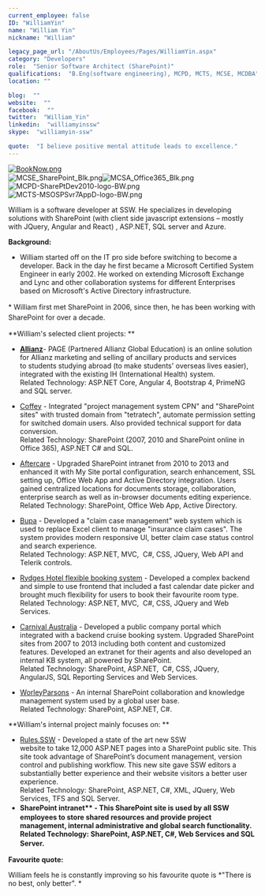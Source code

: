 ```yaml
---
current_employee: false
ID: "WilliamYin"
name: "William Yin"
nickname: "William"

legacy_page_url: "/AboutUs/Employees/Pages/WilliamYin.aspx"
category: "Developers"
role:  "Senior Software Architect (SharePoint)"
qualifications:  "B.Eng(software engineering), MCPD, MCTS, MCSE, MCDBA"
location: ""

blog:  ""
website:  ""
facebook:  ""
twitter:  "William_Yin"
linkedin:  "williamyinssw"
skype:  "williamyin-ssw"

quote:  "I believe positive mental attitude leads to excellence."
---
```


​​​​​​​​​​​​​​[![BookNow.png](/Images/Bio/BookNow.png)](http://veethere.com/With/WilliamYin) <span style="line-height:18px;">   
</span><span style="line-height:1.6;"> </span>![MCSE_SharePoint_Blk.png](/Images/Bio/MCSE_SharePoint_Blk.png)![MCSA_Office365_Blk.png](/Images/Bio/MCSA_Office365_Blk.png)![MCPD-SharePtDev2010-logo-BW.png](/Images/Bio/MCPD-SharePtDev2010-logo-BW.png)![MCTS-MSOSPSvr7AppD-logo-BW.png](/Images/Bio/MCTS-MSOSPSvr7AppD-logo-BW.png)

William is a software developer at SSW. He specializes in developing solutions with SharePoint (with client side javascript extensions – mostly with JQuery, Angular and React) , ASP.NET, SQL server and Azure.  

 **Background:** 

*   William started off on the IT pro side before switching to become a developer. Back in the day he first became a Microsoft Certified System Engineer in early 2002. He worked on extending Microsoft Exchange and Lync and other collaboration systems for different Enterprises based on Microsoft's Active Directory infrastructure.<span style="line-height:1.5em;background-color:initial;">  
</span>
*   <span style="line-height:1.5em;background-color:initial;">William first met SharePoint in 2006, since then, he has been working with SharePoint for over a decade.</span>

**William's selected client projects: **

*   **[Allianz​](https://www.allianz.com/)** - PAGE (Partnered Allianz Global Education) is an online solution for Allianz marketing and selling of ancillary products and services to students studying abroad (to make students' overseas lives easier), integrated with the existing IH (International Health) system.   
Related Technology: ASP.NET Core, Angular 4, Bootstrap 4, PrimeNG and SQL server.​  

*   ​​​[Coffey](http://www.coffey.com/) - Integrated "project management system CPN" and "SharePoint sites"​ with trusted domain from "tetratech", automate permission setting for switched domain users​​.​​ Also provided technical support for data conversion.  
Related Technology: Shar​​ePoint (2007, 2010 and SharePoint online in Office 365)​, ASP.NET C# and SQL.  

*   ​​​[Aftercare](http://www.aftercare.com.au/) - Upgraded SharePoint intranet ​from 2010 to 2013 and enhanced it with My Site portal configuration, search enhancement, SSL setting up, Office Web App and Active Directory integration.​​ Users gained centralized locations for documents storage, collaboration, enterprise search as well as in-browser documents editing experience.​​  
Related Technology: SharePoint, Office Web App, Active Directory. ​​  

*   [Bupa](https://www.bupa.com.au/) - Developed a "claim case management" web system which is used to replace Excel client​ to manage "insurance claim cases". The system provides modern​ responsive UI, better claim case status control and search experience.  
Related Technology: ASP.NET, MVC,  C#, CSS, JQuery, Web API and Telerik controls. ​​  

*   [Rydges Hotel flexible booking system](https://bookings.rydges.com/rates#Flexible) - Developed a complex backend and simple to use frontend that included a fast calendar date picker and brought much flexibility for users to book their favourite room type.  
Related Technology: ASP.NET, MVC,  C#, CSS, JQuery and Web Services.   

*   [Carnival Australia](http://www.pocruises.com.au/) - Developed a public company portal which integrated with a backend cruise booking system. Upgraded SharePoint sites from 2007 to 2013 including both content and customized features. Developed an extranet for their agents and also developed an internal KB system, all powered by SharePoint.  
Related Technology: SharePoint, ASP.NET,  C#, CSS, JQuery, AngularJS, SQL Reporting Services and Web Services.  

*   [WorleyParsons](http://www.worleyparsons.com/) - An internal SharePoint collaboration and knowledge management system used by a global user base.  
Related Technology: SharePoint, ASP.NET, C#.  

 **William's internal project mainly focuses on: **

*   [Rules.SSW](/) - Developed a state of the art new SSW website to take 12,000 ASP.NET pages into a SharePoint public site. This site took advantage of SharePoint’s document management, version control and publishing workflow. This new site gave SSW editors a substantially better experience and their website visitors a better user experience.   
Related Technology: SharePoint, ASP.NET, C#, XML, JQuery, Web Services, TFS and SQL Server.
*   <strong style="line-height:1.5em;"> SharePoint intranet**<span style="line-height:1.5em;"> - This SharePoint site is used by all SSW employees to store shared resources and provide project management, internal administrative and global search functionality.  
</span>Related Technology: SharePoint, ASP.NET, C#, Web Services and SQL Server.​<span style="background-color:initial;">​​  
</span></strong>

 **Favourite quote:**

William feels he is constantly improving so his​ favourite quote is *"There is no best, only better". *